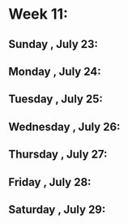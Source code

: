# Week 11:
## Sunday , July 23:

## Monday , July 24:

## Tuesday , July 25:

## Wednesday , July 26:

## Thursday , July 27:

## Friday , July 28:

## Saturday , July 29: